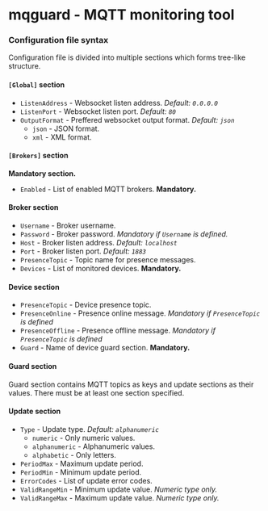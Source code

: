 # mqguard - MQTT monitoring tool

### Configuration file syntax

Configuration file is divided into multiple sections which forms tree-like structure.

#### `[Global]` section

 - `ListenAddress` - Websocket listen address. *Default: `0.0.0.0`*
 - `ListenPort` - Websocket listen port. *Default: `80`*
 - `OutputFormat` - Preffered websocket output format. *Default: `json`*
   - `json` - JSON format.
   - `xml` - XML format.

#### `[Brokers]` section

**Mandatory section.**

 - `Enabled` - List of enabled MQTT brokers. **Mandatory.**

#### Broker section

 - `Username` - Broker username.
 - `Password` - Broker password. *Mandatory if `Username` is defined.*
 - `Host` - Broker listen address. *Default: `localhost`*
 - `Port` - Broker listen port. *Default: `1883`*
 - `PresenceTopic` - Topic name for presence messages.
 - `Devices` - List of monitored devices. **Mandatory.**

#### Device section

 - `PresenceTopic` - Device presence topic.
 - `PresenceOnline` - Presence online message. *Mandatory if `PresenceTopic` is defined*
 - `PresenceOffline` - Presence offline message. *Mandatory if `PresenceTopic` is defined*
 - `Guard` - Name of device guard section. **Mandatory.**

#### Guard section

Guard section contains MQTT topics as keys and update sections as their values.
There must be at least one section specified.

#### Update section

 - `Type` - Update type. *Default: `alphanumeric`*
   - `numeric` - Only numeric values.
   - `alphanumeric` - Alphanumeric values.
   - `alphabetic` - Only letters.
 - `PeriodMax` - Maximum update period.
 - `PeriodMin` - Minimum update period.
 - `ErrorCodes` - List of update error codes.
 - `ValidRangeMin` - Minimum update value. *Numeric type only.*
 - `ValidRangeMax` - Maximum update value. *Numeric type only.*
